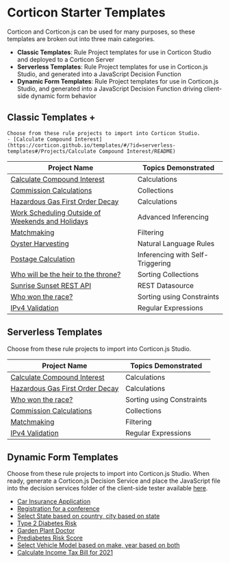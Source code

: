 # Corticon Starter Templates

Corticon and Corticon.js can be used for many purposes, so these templates are broken out into three main categories.

- **Classic Templates**: Rule Project templates for use in Corticon Studio and deployed to a Corticon Server
- **Serverless Templates**: Rule Project templates for use in Corticon.js Studio, and generated into a JavaScript Decision Function
- **Dynamic Form Templates**: Rule Project templates for use in Corticon.js Studio, and generated into a JavaScript Decision Function driving client-side dynamic form behavior 



## Classic Templates +

    Choose from these rule projects to import into Corticon Studio. 
    - [Calculate Compound Interest](https://corticon.github.io/templates/#/?id=serverless-templates#/Projects/Calculate Compound Interest/README)

| Project Name                                                                                                                             | Topics Demonstrated              |
| ---------------------------------------------------------------------------------------------------------------------------------------- | -------------------------------- |
| [Calculate Compound Interest](<Projects/Calculate Compound Interest/README.md>)                                                          | Calculations                     |
| [Commission Calculations](<Projects/Commission Calculations/README.md>)                                                                  | Collections                      |
| [Hazardous Gas First Order Decay](<Projects/Hazardous Gas First Order Decay/README.md>)                                                  | Calculations                     |
| [Work Scheduling Outside of Weekends and Holidays](<Projects/Holidays - Use Case for Advanced Inferencing w. Self Triggering/README.md>) | Advanced Inferencing             |
| [Matchmaking](Projects/Matchmaking/README.md)                                                                                            | Filtering                        |
| [Oyster Harvesting](<Projects/Oyster Harvesting/README.md>)                                                                              | Natural Language Rules           |
| [Postage Calculation](<Projects/Postage Calculation/README.md>)                                                                          | Inferencing with Self-Triggering |
| [Who will be the heir to the throne?](<Projects/Solve for the Heir to the Throne/README.md>)                                             | Sorting Collections              |
| [Sunrise Sunset REST API](<Projects/Sunrise Sunset REST API/README.md>)                                                                  | REST Datasource                  |
| [Who won the race?](<Projects/Winner of the Race Word Problem/README.md>)                                                                | Sorting using Constraints        |
| [IPv4 Validation](<Projects/IPv4 Validation/README.md>)                                                                                  | Regular Expressions              |

## Serverless Templates
Choose from these rule projects to import into Corticon.js Studio. 

| Project Name                                                                            | Topics Demonstrated       |
| --------------------------------------------------------------------------------------- | ------------------------- |
| [Calculate Compound Interest](<Projects/Calculate Compound Interest/README.md>)         | Calculations              |
| [Hazardous Gas First Order Decay](<Projects/Hazardous Gas First Order Decay/README.md>) | Calculations              |
| [Who won the race?](<Projects/Winner of the Race Word Problem/README.md>)               | Sorting using Constraints |
| [Commission Calculations](<Projects/Commission Calculations/README.md>)                 | Collections               |
| [Matchmaking](Projects/Matchmaking/README.md)                                           | Filtering                 |
| [IPv4 Validation](<Projects/IPv4 Validation/README.md>)                                 | Regular Expressions       |


## Dynamic Form Templates
Choose from these rule projects to import into Corticon.js Studio. When ready, generate a Corticon.js Decision Service and place the JavaScript file into the decision services folder of the client-side tester available [here](https://github.com/corticon/corticon.js-samples/tree/master/DynamicForms/CSC). 
* [Car Insurance Application](Dynamic-Form-Templates/Car-Insurance/README.md)
* [Registration for a conference](Dynamic-Form-Templates/Conference-Registration/README.md)
* [Select State based on country, city based on state](Dynamic-Form-Templates/Country-State-City-Selector/README.md)
* [Type 2 Diabetes Risk](Dynamic-Form-Templates/Diabetes-Risk-Score-(Type-2)/README.md)
* [Garden Plant Doctor](Dynamic-Form-Templates/Plant-Clinic/README.md)
* [Prediabetes Risk Score](Dynamic-Form-Templates/Prediabetes-Risk-Score/README.md)
* [Select Vehicle Model based on make, year based on both](Dynamic-Form-Templates/Select-Vehicle-Model-Make-Year/README.md)
* [Calculate Income Tax Bill for 2021](Dynamic-Form-Templates/US-2021-Income-Tax-Calculator/README.md)
